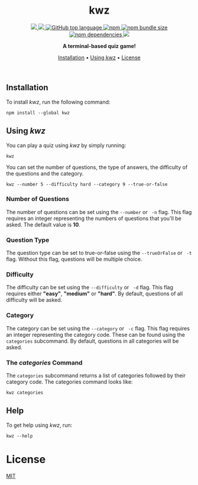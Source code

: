 <div align="center">
<h1>kwz</h1>
  <a href="https://github.com/gabrielbarker/kwz/actions/workflows/ci.yml">
    <img src="https://github.com/gabrielbarker/kwz/actions/workflows/ci.yml/badge.svg"/>
  </a>
  <a href="https://codecov.io/gh/gabrielbarker/kwz">
    <img src="https://codecov.io/gh/gabrielbarker/kwz/branch/main/graph/badge.svg"/>
  </a>
  <a href="https://github.com/gabrielbarker/kwz/actions/workflows/ci.yml">
    <img alt="GitHub top language" src="https://img.shields.io/github/languages/top/gabrielbarker/kwz">
  </a>
  <a href="https://www.npmjs.com/package/kwz">
    <img alt="npm" src="https://img.shields.io/npm/v/kwz">
  </a>
  <a href="https://www.npmjs.com/package/kwz">
    <img alt="npm bundle size" src="https://img.shields.io/bundlephobia/min/kwz">
  </a>
  <a href="https://www.npmjs.com/package/kwz">
    <img alt="npm dependencies" src="https://img.shields.io/librariesio/release/npm/kwz">
  </a>
  <a href="https://opensource.org/licenses/MIT">
    <img src="https://img.shields.io/badge/license-MIT-blue.svg" />
  </a>

<b>A terminal-based quiz game!</b>

<a href="#installation">Installation</a> •
<a href="#using-kwz">Using kwz</a> •
<a href="#license">License</a>

</div>
<br>

## Installation

To install _kwz_, run the following command:

```
npm install --global kwz
```

## Using _kwz_

You can play a quiz using _kwz_ by simply running:

```
kwz
```

You can set the number of questions, the type of answers, the difficulty of the questions and the category.

```
kwz --number 5 --difficulty hard --category 9 --true-or-false
```

### Number of Questions

The number of questions can be set using the `--number` or ` -n` flag. This flag requires an integer representing the numbers of questions that you'll be asked. The default value is **10**.

### Question Type

The question type can be set to true-or-false using the `--trueOrFalse` or ` -t` flag. Without this flag, questions will be multiple choice.

### Difficulty

The difficulty can be set using the `--difficulty` or ` -d` flag. This flag requires either **"easy"**, **"medium"** or **"hard"**. By default, questions of all difficulty will be asked.

### Category

The category can be set using the `--category` or ` -c` flag. This flag requires an integer representing the category code. These can be found using the `categories` subcommand. By default, questions in all categories will be asked.

### The _categories_ Command

The `categories` subcommand returns a list of categories followed by their category code. The categories command looks like:

```
kwz categories
```

## Help

To get help using _kwz_, run:

```
kwz --help
```

# License

[MIT](./LICENSE)
